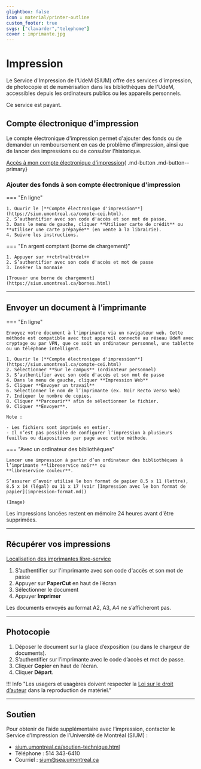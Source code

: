 ```yaml
---
glightbox: false
icon : material/printer-outline
custom_footer: true
svgs: ["clavarder","telephone"]
cover : imprimante.jpg
---
```


# Impression

Le Service d'Impression de l'UdeM (SIUM) offre des services d'impression, de photocopie et de numérisation dans les bibliothèques de l'UdeM, accessibles depuis les ordinateurs publics ou les appareils personnels.

Ce service est payant.

## Compte électronique d'impression

Le compte électronique d'impression permet d'ajouter des fonds ou de demander un remboursement en cas de problème d'impression, ainsi que de lancer des impressions ou de consulter l'historique.

[Accès à mon compte électronique d'impression](https://sium.umontreal.ca/compte-cei.html){ .md-button .md-button--primary}

### Ajouter des fonds à son compte électronique d'impression

=== "En ligne"

    1. Ouvrir le [**Compte électronique d'impression**](https://sium.umontreal.ca/compte-cei.html).
    2. S’authentifier avec son code d'accès et son mot de passe.
    3. Dans le menu de gauche, cliquer **Utiliser carte de crédit** ou **utiliser une carte prépayée** (en vente à la librairie).
    4. Suivre les instructions.

=== "En argent comptant (borne de chargement)"

    1. Appuyer sur ++ctrl+alt+del++
    2. S’authentifier avec son code d'accès et mot de passe
    3. Insérer la monnaie

    [Trouver une borne de chargement](https://sium.umontreal.ca/bornes.html)

---------------------------------------

## Envoyer un document à l’imprimante

=== "En ligne"

    Envoyez votre document à l'imprimante via un navigateur web. Cette méthode est compatible avec tout appareil connecté au réseau UdeM avec cryptage ou par VPN, que ce soit un ordinateur personnel, une tablette ou un téléphone intelligent.

    1. Ouvrir le [**Compte électronique d'impression**](https://sium.umontreal.ca/compte-cei.html)
    2. Sélectionner **Sur le campus** (ordinateur personnel)
    3. S’authentifier avec son code d'accès et son mot de passe
    4. Dans le menu de gauche, cliquer **Impression Web**
    5. Cliquer **Envoyer un travail**
    6. Sélectionner le nom de l’imprimante (ex. Noir Recto Verso Web)
    7. Indiquer le nombre de copies.
    8. Cliquer **Parcourir** afin de sélectionner le fichier.
    9. Cliquer **Envoyer**.

    Note :

    - Les fichiers sont imprimés en entier. 
    - Il n’est pas possible de configurer l’impression à plusieurs feuilles ou diapositives par page avec cette méthode.

=== "Avec un ordinateur des bibliothèques"

    Lancer une impression à partir d’un ordinateur des bibliothèques à l’imprimante **libreservice noir** ou
    **libreservice couleur**.

    S’assurer d’avoir utilisé le bon format de papier 8.5 x 11 (lettre), 8.5 x 14 (légal) ou 11 x 17 (voir [Impression avec le bon format de papier](impression-format.md))

    (Image)

Les impressions lancées restent en mémoire 24 heures avant d'être supprimées.

---------------------------------------

## Récupérer vos impressions

[Localisation des imprimantes libre-service](https://sium.umontreal.ca/imprimantes.html)

1. S’authentifier sur l'imprimante avec son code d'accès et son mot de passe
2. Appuyer sur **PaperCut** en haut de l’écran
3. Sélectionner le document
4. Appuyer **Imprimer**

Les documents envoyés au format A2, A3, A4 ne s’afficheront pas.

---------------------------------------

## Photocopie

1. Déposer le document sur la glace d’exposition (ou dans le chargeur de documents).
2. S’authentifier sur l’imprimante avec le code d’accès et mot de passe.
3. Cliquer **Copier** en haut de l’écran.
4. Cliquer **Départ**.

!!! Info "Les usagers et usagères doivent respecter la [Loi sur le droit d’auteur](https://libguides.bib.umontreal.ca/c.php?g=729101) dans la reproduction de matériel."

---------------------------------------

## Soutien

Pour obtenir de l’aide supplémentaire avec l’impression, contacter le Service d’Impression de l’Université de Montréal (SIUM) :

- [sium.umontreal.ca/soutien-technique.html](sium.umontreal.ca/soutien-technique.html)
- Téléphone : 514 343-6410
- Courriel : <sium@sea.umontreal.ca>


